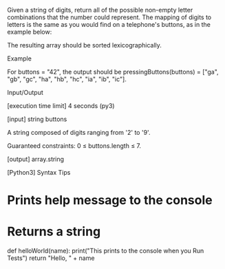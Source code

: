 Given a string of digits, return all of the possible non-empty letter combinations that the number could represent. The mapping of digits to letters is the same as you would find on a telephone's buttons, as in the example below:



The resulting array should be sorted lexicographically.

Example

For buttons = "42", the output should be
pressingButtons(buttons) = ["ga", "gb", "gc", "ha", "hb", "hc", "ia", "ib", "ic"].

Input/Output

[execution time limit] 4 seconds (py3)

[input] string buttons

A string composed of digits ranging from '2' to '9'.

Guaranteed constraints:
0 ≤ buttons.length ≤ 7.

[output] array.string

[Python3] Syntax Tips

# Prints help message to the console
# Returns a string
def helloWorld(name):
    print("This prints to the console when you Run Tests")
    return "Hello, " + name
